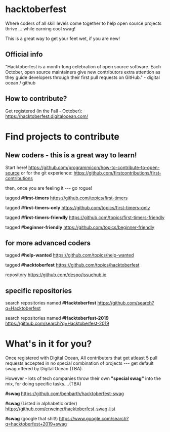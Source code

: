 # hacktoberfest
Where coders of all skill levels come together to help open source projects thrive ... while earning cool swag! 

This is a great way to get your feet wet, if you are new!  


## Official info
"Hacktoberfest is a month-long celebration of open source software. Each October, open source maintainers give new contributors extra attention as they guide developers through their first pull requests on GitHub." - digital ocean / github  

## How to contribute?

Get registered (in the Fall - October): https://hacktoberfest.digitalocean.com/

# Find projects to contribute

## New coders - this is a great way to learn!

 Start here!  https://github.com/programmicon/how-to-contribute-to-open-source
 or for the git experience: 
 https://github.com/firstcontributions/first-contributions
 
 then, once you are feeling it --- go rogue!

 tagged **#first-timers** https://github.com/topics/first-timers
 
 tagged **#first-timers-only** https://github.com/topics/first-timers-only
 
 tagged **#first-timers-friendly** https://github.com/topics/first-timers-friendly
 
 tagged **#beginner-friendly** https://github.com/topics/beginner-friendly

## for more advanced coders

 tagged **#help-wanted** https://github.com/topics/help-wanted

 tagged **#hacktoberfest** https://github.com/topics/hacktoberfest
 
 repository https://github.com/despo/issuehub.io
 
## specific repositories 
 search repositories named **#Hacktoberfest** https://github.com/search?q=Hacktoberfest

 search repositories named  **#Hacktoberfest-2019** https://github.com/search?q=Hacktoberfest-2019

# What's in it for you?

Once registered with Digital Ocean, All contributers that get atleast 5 pull requests accepted in no special combination of projects --- get default swag offered by Digital Ocean (TBA).

However - lots of tech companies throw their own **"special swag"** into the mix, for doing specific tasks....(TBA)

**#swag**   https://github.com/benbarth/hacktoberfest-swag

**#swag**  (Listed in alphabetic order) https://github.com/crweiner/hacktoberfest-swag-list

**#swag** (google that shit!) https://www.google.com/search?q=hacktoberfest+2019+swag

